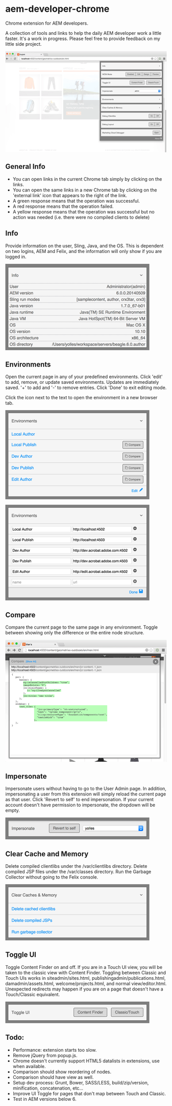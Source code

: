 aem-developer-chrome
====================

Chrome extension for AEM developers.

A collection of tools and links to help the daily AEM developer work a little faster. It's a work in progress. Please feel free to provide feedback on my little side project.

![Browser screenshot](images/screenshot_geometrixx.png)

General Info
------------

+ You can open links in the current Chrome tab simply by clicking on the links.
+ You can open the same links in a new Chrome tab by clicking on the 'external link' icon that appears to the right of the link.
+ A green response means that the operation was successful.
+ A red response means that the operation failed.
+ A yellow response means that the operation was successful but no action was needed (i.e. there were no compiled clients to delete)

Info
----

Provide information on the user, Sling, Java, and the OS. This is dependent on two logins, AEM and Felix, and the information will only show if you are logged in.

![Info screenshot](images/screenshot_info.png)

Environments
---------------

Open the current page in any of your predefined environments. Click 'edit' to add, remove, or update saved environments. Updates are immediately saved. '+' to add and '-' to remove entries. Click 'Done' to exit editing mode.

Click the icon next to the text to open the environment in a new browser tab.

![Environments in screenshot](images/screenshot_environments.png)

![Environments edit mode screenshot](images/screenshot_environments_edit.png)

Compare
---------------

Compare the current page to the same page in any environment. Toggle between showing only the difference or the entire node structure.

![Compare screenshot](images/screenshot_compare.png)

Impersonate
-----------

Impersonate users without having to go to the User Admin page. In addition, impersonating a user from this extension will simply reload the current page as that user. Click 'Revert to self' to end impersonation. If your current account doesn't have permission to impersonate, the dropdown will be empty.

![Impersonate screenshot](images/screenshot_impersonate.png)

Clear Cache and Memory
--------------------

Delete compiled clientlibs under the /var/clientlibs directory. Delete compiled JSP files under the /var/classes directory. Run the Garbage Collector without going to the Felix console.

![Clear cache and memory screenshot](images/screenshot_clearcache.png)

Toggle UI
--------------------

Toggle Content Finder on and off. If you are in a Touch UI view, you will be taken to the classic view with Content Finder. Toggling between Classic and Touch UIs works in siteadmin/sites.html, publishingadmin/publications.html, damadmin/assets.html, welcome/projects.html, and normal view/editor.html. Unexpected redirects may happen if you are on a page that doesn't have a Touch/Classic equivalent.

![Toggle UI screenshot](images/screenshot_toggle_ui.png)

Todo:
-----
+ Performance: extension starts too slow.
+ Remove jQuery from popup.js.
+ Chrome doesn't currently support HTML5 datalists in extensions, use when available.
+ Comparison should show reordering of nodes.
+ Comparison should have view as well.
+ Setup dev process: Grunt, Bower, SASS/LESS, build/zip/version, minification, concatenation, etc...
+ Improve UI Toggle for pages that don't map between Touch and Classic.
+ Test in AEM versions below 6.